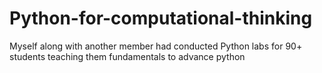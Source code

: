 # Python-for-computational-thinking
Myself along with another member had conducted Python labs for 90+ students teaching them fundamentals to advance python
